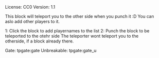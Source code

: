 License: CC0
Version: 1.1

This block will teleport you to the other side when you punch it :D
You can aslo add other players to it.

1: Click the block to add playernames to the list
2: Punch the block to be teleported to the otehr side
The teleporter wont teleport you to the otherside, if a block already there.

Gate: tpgate:gate
Unbreakable: tpgate:gate_u
